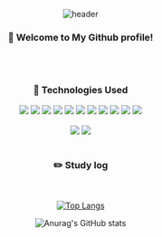 <div align="center"> 

![header](https://capsule-render.vercel.app/api?type=waving&color=timeGradient&height=300&section=header&text=Richardo&fontSize=90&animation=fadeIn)

### 👋 Welcome to My Github profile!
<br/>
<br/>
  
### 💼 Technologies Used
<img src="https://img.shields.io/badge/Python-3776AB?style=for-the-badge&logo=Python&logoColor=white">
<img src="https://img.shields.io/badge/github-181717?style=for-the-badge&logo=github&logoColor=white">
<img src="https://img.shields.io/badge/VSCode-007ACC?style=for-the-badge&logo=VisualStudioCode&logoColor=white">
<img src="https://img.shields.io/badge/IntelliJ-000000?style=for-the-badge&logo=intellijidea&logoColor=white">
<img src="https://img.shields.io/badge/Oracle-F80000?style=for-the-badge&logo=Oracle&logoColor=white"> 
<img src="https://img.shields.io/badge/aws-232F3E?style=for-the-badge&logo=Amazon aws&logoColor=white">
<img src="https://img.shields.io/badge/MySQL-4479A1?style=for-the-badge&logo=MySQL&logoColor=white">
<img src="https://img.shields.io/badge/kotlin-7f52ff?style=for-the-badge&logo=kotlin&logoColor=white">
<img src="https://img.shields.io/badge/android-3ddc84?style=for-the-badge&logo=android&logoColor=white">
<img src="https://img.shields.io/badge/premierepro-9999ff?style=for-the-badge&logo=adobepremierepro&logoColor=white">
<img src="https://img.shields.io/badge/openjdk-ffffff?style=for-the-badge&logo=openjdk&logoColor=black">
  <br/>
  <br/>
<a href="https://hits.seeyoufarm.com"><img src="https://hits.seeyoufarm.com/api/count/incr/badge.svg?url=https%3A%2F%2Fgithub.com%2FRichardo-0526%2FRichardo-0526%2Fblob%2Fmain%2FREADME.md&count_bg=%2379C83D&title_bg=%23555555&icon=&icon_color=%23E7E7E7&title=hits&edge_flat=false"/></a>
<a href="https://www.instagram.com/jeon._jj00/" target="_blank"><img src="https://img.shields.io/badge/jeon._jj00-E4405F?style=flat-square&logo=instagram&logoColor=white"/></a>
  <br/>
  <br/>
  
  ### :pencil2: Study log
  
  <br/>
  
  
[![Top Langs](https://github-readme-stats.vercel.app/api/top-langs/?username=Richardo-0526&layout=compact)](https://github.com/anuraghazra/github-readme-stats)
  
![Anurag's GitHub stats](https://github-readme-stats.vercel.app/api?username=Richardo-0526&show_icons=true&theme=radical)

</div>
